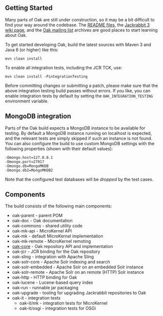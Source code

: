 <!--
   Licensed to the Apache Software Foundation (ASF) under one or more
   contributor license agreements.  See the NOTICE file distributed with
   this work for additional information regarding copyright ownership.
   The ASF licenses this file to You under the Apache License, Version 2.0
   (the "License"); you may not use this file except in compliance with
   the License.  You may obtain a copy of the License at

       http://www.apache.org/licenses/LICENSE-2.0

   Unless required by applicable law or agreed to in writing, software
   distributed under the License is distributed on an "AS IS" BASIS,
   WITHOUT WARRANTIES OR CONDITIONS OF ANY KIND, either express or implied.
   See the License for the specific language governing permissions and
   limitations under the License.
  -->

Getting Started
---------------

Many parts of Oak are still under construction, so it may be a bit difficult to find your way around
the codebase. The [README files](https://github.com/apache/jackrabbit-oak/blob/trunk/README.md), the
[Jackrabbit 3 wiki page](http://wiki.apache.org/jackrabbit/Jackrabbit%203), and the
[Oak mailing list](http://oak.markmail.org/) archives are good places to start learning about Oak.

To get started developing Oak, build the latest sources with Maven 3 and Java 6 (or higher) like
this:

    mvn clean install

To enable all integration tests, including the JCR TCK, use:

    mvn clean install -PintegrationTesting

Before committing changes or submitting a patch, please make sure that the above integration testing
build passes without errors. If you like, you can enable integration tests by default by setting the
`OAK_INTEGRATION_TESTING` environment variable.

MongoDB integration
-------------------

Parts of the Oak build expects a MongoDB instance to be available for testing. By default a MongoDB
instance running on localhost is expected, and the relevant tests are simply skipped if such an
instance is not found. You can also configure the build to use custom MongoDB settings with the
following properties (shown with their default values):

    -Dmongo.host=127.0.0.1
    -Dmongo.port=27017
    -Dmongo.db=MongoMKDB
    -Dmongo.db2=MongoMKDB2

Note that the configured test databases will be *dropped* by the test cases.

Components
----------

The build consists of the following main components:

  - oak-parent        - parent POM
  - oak-doc           - Oak documentation
  - oak-commons       - shared utility code
  - oak-mk-api        - MicroKernel API
  - oak-mk            - default MicroKernel implementation
  - oak-mk-remote     - MicroKernel remoting
  - [oak-core][1]     - Oak repository API and implementation
  - oak-jcr           - JCR binding for the Oak repository
  - oak-sling         - integration with Apache Sling
  - oak-solr-core     - Apache Solr indexing and search
  - oak-solr-embedded - Apache Solr on an embedded Solr instance
  - oak-solr-remote   - Apache Solr on an remote (HTTP) Solr instance
  - oak-http          - HTTP binding for Oak
  - oak-lucene        - Lucene-based query index
  - oak-run           - runnable jar packaging
  - oak-upgrade       - tooling for upgrading Jackrabbit repositories to Oak
  - oak-it            - integration tests
    - oak-it/mk       - integration tests for MicroKernel
    - oak-it/osgi     - integration tests for OSGi

  [1]: https://github.com/apache/jackrabbit-oak/blob/trunk/oak-core/README.md
